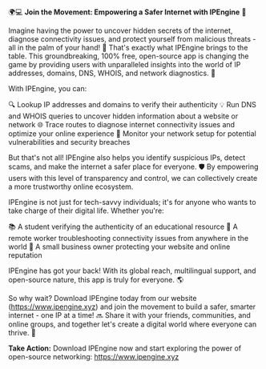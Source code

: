 🌍💻 **Join the Movement: Empowering a Safer Internet with IPEngine** 🚀

Imagine having the power to uncover hidden secrets of the internet, diagnose connectivity issues, and protect yourself from malicious threats - all in the palm of your hand! 📱 That's exactly what IPEngine brings to the table. This groundbreaking, 100% free, open-source app is changing the game by providing users with unparalleled insights into the world of IP addresses, domains, DNS, WHOIS, and network diagnostics. 🤯

With IPEngine, you can:

🔍 Lookup IP addresses and domains to verify their authenticity
💡 Run DNS and WHOIS queries to uncover hidden information about a website or network
🌐 Trace routes to diagnose internet connectivity issues and optimize your online experience
🔧 Monitor your network setup for potential vulnerabilities and security breaches

But that's not all! IPEngine also helps you identify suspicious IPs, detect scams, and make the internet a safer place for everyone. 🛡️ By empowering users with this level of transparency and control, we can collectively create a more trustworthy online ecosystem.

IPEngine is not just for tech-savvy individuals; it's for anyone who wants to take charge of their digital life. Whether you're:

📚 A student verifying the authenticity of an educational resource
💼 A remote worker troubleshooting connectivity issues from anywhere in the world
🏢 A small business owner protecting your website and online reputation

IPEngine has got your back! With its global reach, multilingual support, and open-source nature, this app is truly for everyone. 🌎

So why wait? Download IPEngine today from our website (https://www.ipengine.xyz) and join the movement to build a safer, smarter internet - one IP at a time! 🔜 Share it with your friends, communities, and online groups, and together let's create a digital world where everyone can thrive. 🌟

**Take Action:** Download IPEngine now and start exploring the power of open-source networking: https://www.ipengine.xyz